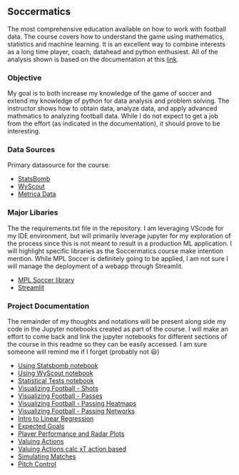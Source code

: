 ## Soccermatics
The most comprehensive education available on how to work with football data. The course covers how to understand the game using mathematics, statistics and machine learning.  It is an excellent way to combine interests as a long time player, coach, datahead and python enthusiest.  All of the analysis shown is based on the documentation at this [link](https://soccermatics.readthedocs.io/en/latest/index.html).

### Objective
My goal is to both increase my knowledge of the game of soccer and extend my knowledge of python for data analysis and problem solving.  The instructor shows how to obtain data, analyze data, and apply advanced mathmatics to analyzing football data.  While I do not expect to get a job from the effort (as indicated in the documentation), it should prove to be interesting.

### Data Sources
Primary datasource for the course:
- [StatsBomb](https://github.com/statsbomb/statsbombpy)
- [WyScout](https://figshare.com/collections/Soccer_match_event_dataset/4415000/2)
- [Metrica Data](https://raw.githubusercontent.com/metrica-sports/sample-data)

### Major Libaries
The the requirements.txt file in the repository.  I am leveraging VScode for my IDE environment, but will primarily leverage jupyter for my exploration of the process since this is not meant to result in a production ML application.  I will highlight specific libraries as the Soccermatics course make intention mention.  While MPL Soccer is definitely going to be applied, I am not sure I will manage the deployment of a webapp through Streamlit.
- [MPL Soccer library](https://mplsoccer.readthedocs.io/en/latest/installation.html)
- [Streamlit](https://docs.streamlit.io/)

### Project Documentation
The remainder of my thoughts and notations will be present along side my code in the Jupyter notebooks created as part of the course.  I will make an effort to come back and link the jupyter notebooks for different sections of the course in this readme so they can be easily accessed. I am sure someone will remind me if I forget (probably not :smiley:)
- [Using Statsbomb notebook](https://github.com/khoffLSU/footy_analytics/blob/master/Using%20Statsbomb.ipynb)
- [Using WyScout notebook](https://github.com/khoffLSU/footy_analytics/blob/master/Using%20Wyscout%20data.ipynb)
- [Statistical Tests notebook](https://github.com/khoffLSU/footy_analytics/blob/master/Statistical%20Tests%20Sign%2C%20Z%20and%20T.ipynb)
- [Visualizing Football - Shots](https://github.com/khoffLSU/footy_analytics/blob/master/Visualizing%20Football%20-%20Shots.ipynb)
- [Visualizing Football - Passes](https://github.com/khoffLSU/footy_analytics/blob/master/Visualizing%20Football%20-%20passes.ipynb)
- [Visualizing Football - Passing Heatmaps](https://github.com/khoffLSU/footy_analytics/blob/master/Visualizing%20Football%20-%20passing%20heatmaps.ipynb)
- [Visualizing Football - Passing Networks](https://github.com/khoffLSU/footy_analytics/blob/master/Visualizing%20Football%20-%20passing%20network.ipynb)
- [Intro to Linear Regression](https://github.com/khoffLSU/footy_analytics/blob/master/Introduction%20to%20Models%20-%20Linear%20regression.ipynb)
- [Expected Goals](https://github.com/khoffLSU/footy_analytics/blob/master/Expected%20goals.ipynb)
- [Player Performance and Radar Plots](https://github.com/khoffLSU/footy_analytics/blob/master/Radar%20Plots.ipynb)
- [Valuing Actions](https://github.com/khoffLSU/footy_analytics/blob/master/Valuing%20Actions%20Chapter.ipynb)
- [Valuing Actions calc xT action based](https://github.com/khoffLSU/footy_analytics/blob/master/Valuing%20actions%20calc%20xT%20action%20based.ipynb)
- [Simulating Matches](https://github.com/khoffLSU/footy_analytics/blob/master/Simulating%20Matches.ipynb)
- [Pitch Control](https://github.com/khoffLSU/footy_analytics/blob/master/Pitch%20control.ipynb)
